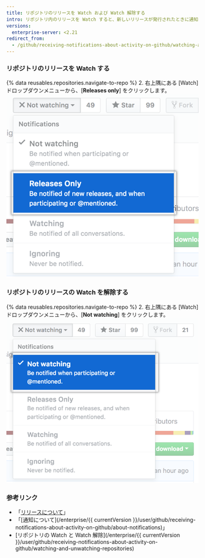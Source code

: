 ```yaml
---
title: リポジトリのリリースを Watch および Watch 解除する
intro: リポジトリ内のリリースを Watch すると、新しいリリースが発行されたときに通知を受け取ります。リポジトリの他の更新に関する通知は受け取らないようにできます。 必要がなくなった場合は、リリースの Watch を解除できます。
versions:
  enterprise-server: <2.21
redirect_from:
  - /github/receiving-notifications-about-activity-on-github/watching-and-unwatching-releases-for-a-repository
---
```

### リポジトリのリリースを Watch する

{% data reusables.repositories.navigate-to-repo %}
2. 右上隅にある [Watch] ドロップダウンメニューから、[**Releases only**] をクリックします。 ![リリースのドロップダウンメニューの Watch オプション](/assets/images/help/notifications/watch-releases.png)

### リポジトリのリリースの Watch を解除する

{% data reusables.repositories.navigate-to-repo %}
2. 右上隅にある [Watch] ドロップダウンメニューから、[**Not watching**] をクリックします。 ![リリースのドロップダウンメニューの Watch オプション](/assets/images/help/notifications/unwatch-repository.png)

### 参考リンク

- 「[リリースについて](/articles/about-releases)」
- 「[通知について](/enterprise/{{ currentVersion }}/user/github/receiving-notifications-about-activity-on-github/about-notifications)」
- [リポジトリの Watch と Watch 解除](/enterprise/{{ currentVersion }}/user/github/receiving-notifications-about-activity-on-github/watching-and-unwatching-repositories)
